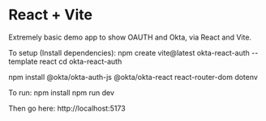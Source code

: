 # React + Vite
Extremely basic demo app to show OAUTH and Okta, via React and Vite.

To setup (Install dependencies):
npm create vite@latest okta-react-auth --template react
cd okta-react-auth

npm install @okta/okta-auth-js @okta/okta-react react-router-dom dotenv


To run: 
npm install
npm run dev

Then go here: http://localhost:5173